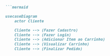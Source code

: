```markdown
```mermaid

usecaseDiagram
    actor Cliente

    Cliente --> (Fazer Cadastro)
    Cliente --> (Fazer Login)
    Cliente --> (Adicionar Item ao Carrinho)
    Cliente --> (Visualizar Carrinho)
    Cliente --> (Finalizar Pedido)